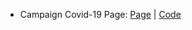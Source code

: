 * Campaign Covid-19 Page: [Page](https://codepen.io/angelusnovuz/pen/JjMKyye) | [Code](https://github.com/angelusnovuz/LaunchX/blob/main/02%20CSS/index.html)
